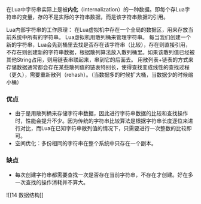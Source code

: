 在Lua中字符串实际上是被**内化**（internalization）的一种数据。即每个存Lua字符串的变量，存的不是实际的字符串数据，而是该字符串数据的引用。

Lua内部字符串的工作原理：
	在Lua虚拟机中存在一个全局的数据区，用来存放当前系统中所有的字符串。
	Lua虚拟机用散列桶来管理字符串。
	每当我们创建一个新的字符串，Lua会先到桶里去找是否存在该字符串（比较），存在则直接引用，不存在则创建新的字符串数据，根据散列算法放入散列桶里。如果该散列值已经被其他String占用，则用链表串联起来，串到它的后面去。
	用散列表+链表的方式来存储数据通常都会存在某些散列值的链表特别长，使得查找变成线性的查找过程（更久），需要重新散列（rehash）。（当数据多的时候扩大桶，当数据少的时候缩小桶）

### 优点
- 由于是用散列桶来存储字符串数据，因此进行字符串数据的比较和查找操作时，性能会提升不少。因为传统的字符串比较算法是根据字符串长度逐位来进行对比，而Lua在已知字符串散列值的情况下，只需要进行一次整数的比较即可。
- 空间优化：多份相同的字符串在整个系统中只存在一个副本。

### 缺点
- 每次创建字符串都需要查找一次是否存在当前字符串，不存在才创建。好在多一次查找的操作消耗并不算大。

![[14 数据结构]]